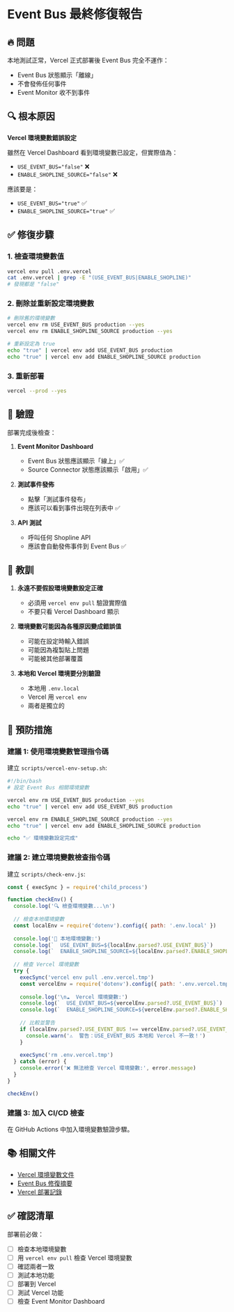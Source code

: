 # Event Bus 最終修復報告

## 🔥 問題

本地測試正常，Vercel 正式部署後 Event Bus 完全不運作：
- Event Bus 狀態顯示「離線」
- 不會發佈任何事件
- Event Monitor 收不到事件

## 🔍 根本原因

**Vercel 環境變數錯誤設定**

雖然在 Vercel Dashboard 看到環境變數已設定，但實際值為：
- `USE_EVENT_BUS="false"` ❌
- `ENABLE_SHOPLINE_SOURCE="false"` ❌

應該要是：
- `USE_EVENT_BUS="true"` ✅
- `ENABLE_SHOPLINE_SOURCE="true"` ✅

## ✅ 修復步驟

### 1. 檢查環境變數值
```bash
vercel env pull .env.vercel
cat .env.vercel | grep -E "(USE_EVENT_BUS|ENABLE_SHOPLINE)"
# 發現都是 "false"
```

### 2. 刪除並重新設定環境變數
```bash
# 刪除舊的環境變數
vercel env rm USE_EVENT_BUS production --yes
vercel env rm ENABLE_SHOPLINE_SOURCE production --yes

# 重新設定為 true
echo "true" | vercel env add USE_EVENT_BUS production
echo "true" | vercel env add ENABLE_SHOPLINE_SOURCE production
```

### 3. 重新部署
```bash
vercel --prod --yes
```

## 📝 驗證

部署完成後檢查：

1. **Event Monitor Dashboard**
   - Event Bus 狀態應該顯示「線上」✅
   - Source Connector 狀態應該顯示「啟用」✅

2. **測試事件發佈**
   - 點擊「測試事件發布」
   - 應該可以看到事件出現在列表中 ✅

3. **API 測試**
   - 呼叫任何 Shopline API
   - 應該會自動發佈事件到 Event Bus ✅

## 🎯 教訓

1. **永遠不要假設環境變數設定正確**
   - 必須用 `vercel env pull` 驗證實際值
   - 不要只看 Vercel Dashboard 顯示

2. **環境變數可能因為各種原因變成錯誤值**
   - 可能在設定時輸入錯誤
   - 可能因為複製貼上問題
   - 可能被其他部署覆蓋

3. **本地和 Vercel 環境要分別驗證**
   - 本地用 `.env.local`
   - Vercel 用 `vercel env`
   - 兩者是獨立的

## 🚀 預防措施

### 建議 1: 使用環境變數管理指令碼

建立 `scripts/vercel-env-setup.sh`:

```bash
#!/bin/bash
# 設定 Event Bus 相關環境變數

vercel env rm USE_EVENT_BUS production --yes
echo "true" | vercel env add USE_EVENT_BUS production

vercel env rm ENABLE_SHOPLINE_SOURCE production --yes
echo "true" | vercel env add ENABLE_SHOPLINE_SOURCE production

echo "✅ 環境變數設定完成"
```

### 建議 2: 建立環境變數檢查指令碼

建立 `scripts/check-env.js`:

```javascript
const { execSync } = require('child_process')

function checkEnv() {
  console.log('🔍 檢查環境變數...\n')
  
  // 檢查本地環境變數
  const localEnv = require('dotenv').config({ path: '.env.local' })
  
  console.log('📁 本地環境變數:')
  console.log(`  USE_EVENT_BUS=${localEnv.parsed?.USE_EVENT_BUS}`)
  console.log(`  ENABLE_SHOPLINE_SOURCE=${localEnv.parsed?.ENABLE_SHOPLINE_SOURCE}`)
  
  // 檢查 Vercel 環境變數
  try {
    execSync('vercel env pull .env.vercel.tmp')
    const vercelEnv = require('dotenv').config({ path: '.env.vercel.tmp' })
    
    console.log('\n☁️  Vercel 環境變數:')
    console.log(`  USE_EVENT_BUS=${vercelEnv.parsed?.USE_EVENT_BUS}`)
    console.log(`  ENABLE_SHOPLINE_SOURCE=${vercelEnv.parsed?.ENABLE_SHOPLINE_SOURCE}`)
    
    // 比較並警告
    if (localEnv.parsed?.USE_EVENT_BUS !== vercelEnv.parsed?.USE_EVENT_BUS) {
      console.warn('⚠️  警告：USE_EVENT_BUS 本地和 Vercel 不一致！')
    }
    
    execSync('rm .env.vercel.tmp')
  } catch (error) {
    console.error('❌ 無法檢查 Vercel 環境變數:', error.message)
  }
}

checkEnv()
```

### 建議 3: 加入 CI/CD 檢查

在 GitHub Actions 中加入環境變數驗證步驟。

## 📚 相關文件

- [Vercel 環境變數文件](https://vercel.com/docs/concepts/projects/environment-variables)
- [Event Bus 修復摘要](./VERCEL_FIX_SUMMARY.md)
- [Vercel 部署記錄](./VERCEL_DEPLOYMENT_COMPLETE.md)

## ✅ 確認清單

部署前必做：
- [ ] 檢查本地環境變數
- [ ] 用 `vercel env pull` 檢查 Vercel 環境變數
- [ ] 確認兩者一致
- [ ] 測試本地功能
- [ ] 部署到 Vercel
- [ ] 測試 Vercel 功能
- [ ] 檢查 Event Monitor Dashboard
